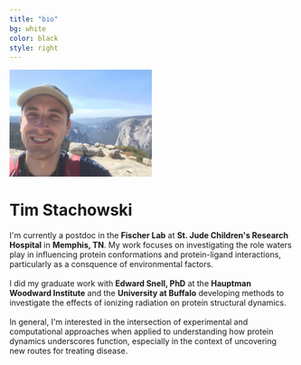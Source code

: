 ```yaml
---
title: "bio"
bg: white
color: black
style: right
---
```



<img src="img/IMG_0988.JPG" width="50%">


# Tim Stachowski

I'm currently a postdoc in the **Fischer Lab** at **St. Jude Children's Research Hospital**
in **Memphis, TN**. My work focuses on investigating the role waters play in influencing protein conformations and protein-ligand interactions, particularly as a consquence of environmental factors. <br> 
<br>
I did my graduate work with **Edward Snell, PhD** at the **Hauptman Woodward Institute** and the **University at Buffalo** developing methods to investigate the effects of ionizing radiation on protein structural dynamics. <br> 
<br>
In general, I'm interested in the intersection of experimental and computational approaches when applied to understanding how protein dynamics underscores function, especially in the context of uncovering new routes for treating disease. 

 

